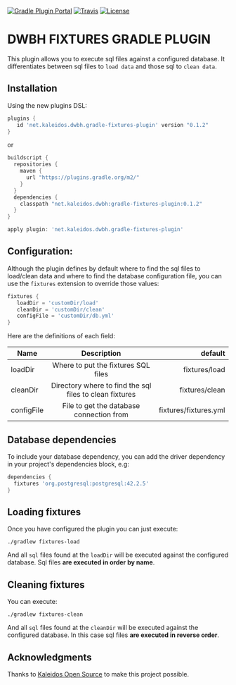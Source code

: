 [![Gradle Plugin Portal](https://img.shields.io/maven-metadata/v/https/plugins.gradle.org/m2/net/kaleidos/dwbh/gradle-fixtures-plugin/maven-metadata.xml.svg?label=gradle-plugin-portal)](https://plugins.gradle.org/plugin/net.kaleidos.dwbh.gradle-fixtures-plugin)
[![Travis](https://travis-ci.com/dont-worry-be-happy/dwbh-gradle-fixtures.svg?branch=master)](https://travis-ci.org/dont-worry-be-happy/dwbh-gradle-fixtures)
[![License](https://img.shields.io/github/license/dont-worry-be-happy/dwbh-gradle-fixtures.svg)](https://www.gnu.org/licenses/gpl-3.0.en.html)

# DWBH FIXTURES GRADLE PLUGIN

This plugin allows you to execute sql files against a configured database. It differentiates
between sql files to `load data` and those sql to `clean data`.

## Installation

Using the new plugins DSL:

```groovy
plugins {
   id 'net.kaleidos.dwbh.gradle-fixtures-plugin' version "0.1.2"
}
```

or

```groovy
buildscript {
  repositories {
    maven {
      url "https://plugins.gradle.org/m2/"
    }
  }
  dependencies {
    classpath "net.kaleidos.dwbh:gradle-fixtures-plugin:0.1.2"
  }
}

apply plugin: 'net.kaleidos.dwbh.gradle-fixtures-plugin'
```

## Configuration:

Although the plugin defines by default where to find the sql files to load/clean data and where to find
the database configuration file, you can use the `fixtures` extension to override those values:

```groovy
fixtures {
   loadDir = 'customDir/load'
   cleanDir = 'customDir/clean'
   configFile = 'customDir/db.yml'
}
```

Here are the definitions of each field:

|    Name    |                            Description                  |         default       |
| ---------- |:-------------------------------------------------------:| ---------------------:|
| loadDir    | Where to put the fixtures SQL files                     | fixtures/load         |
| cleanDir   | Directory where to find the sql files to clean fixtures | fixtures/clean        |
| configFile | File to get the database connection from                | fixtures/fixtures.yml |

## Database dependencies

To include your database dependency, you can add the driver dependency in your project's dependencies block, e.g:

```groovy
dependencies {
  fixtures 'org.postgresql:postgresql:42.2.5'
}
```

## Loading fixtures

Once you have configured the plugin you can just execute:

```shell
./gradlew fixtures-load
```

And all `sql` files found at the `loadDir` will be executed against the
configured database. Sql files **are executed in order by name**.

## Cleaning fixtures

You can execute:

```shell
./gradlew fixtures-clean
```

And all `sql` files found at the `cleanDir` will be executed against the
configured database. In this case sql files **are executed in reverse order**.

## Acknowledgments

Thanks to [Kaleidos Open Source](https://kaleidos.net/) to make this project possible.